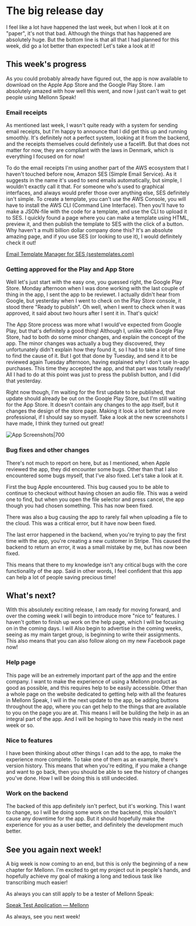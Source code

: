 # The big release day

I feel like a lot have happened the last week, but when I look at it on "paper", it's not that bad. Although the things that has happened are absolutely huge. But the bottom line is that all that I had planned for this week, did go a lot better than expected!
Let's take a look at it!

## This week's progress
As you could probably already have figured out, the app is now available to download on the Apple App Store and the Google Play Store. I am absolutely amazed with how well this went, and now I just can't wait to get people using Mellonn Speak!

### Email receipts
As mentioned last week, I wasn't quite ready with a system for sending email receipts, but I'm happy to announce that I did get this up and running smoothly. It's definitely not a perfect system, looking at it from the backend, and the receipts themselves could definitely use a facelift. But that does not matter for now, they are compliant with the laws in Denmark, which is everything I focused on for now!

To do the email receipts I'm using another part of the AWS ecosystem that I haven't touched before now, Amazon SES (Simple Email Service). As it suggests in the name it's used to send emails automatically, but simple, I wouldn't exactly call it that. For someone who's used to graphical interfaces, and always would prefer those over anything else, SES definitely isn't simple. To create a template, you can't use the AWS Console, you will have to install the AWS CLI (Command Line Interface). Then you'll have to make a JSON-file with the code for a template, and use the CLI to upload it to SES.
I quickly found a page where you can make a template using HTML, preview it, and then publish the template to SES with the click of a button. Why haven't a multi billion dollar company done this? It's an absolute amazing page, and if you use SES (or looking to use it), I would definitely check it out!

[Email Template Manager for SES (sestemplates.com)](https://sestemplates.com/)

### Getting approved for the Play and App Store
Well let's just start with the easy one, you guessed right, the Google Play Store. Monday afternoon when I was done working with the last couple of thing in the app, I sent the app to be reviewet. I actually didn't hear from Google, but yesterday when I went to check on the Play Store console, it stood there "Ready to publish". Oh well, when I went to check when it was approved, it said about two hours after I sent it in. That's quick!

The App Store process was more what I would've expected from Google Play, but that's definitely a good thing! Although I, unlike with Google Play Store, had to both do some minor changes, and explain the concept of the app. The minor changes was actually a bug they discovered, they unfortunately didn't explain how they found it, so I had to take a lot of time to find the cause of it. But I got that done by Tuesday, and send it to be reviewed again Tuesday afternoon, having explained why I don't use In-app purchases. This time they accepted the app, and that part was totally ready! All I had to do at this point was just to press the publish button, and I did that yesterday.

Right now though, I'm waiting for the first update to be published, that update should already be out on the Google Play Store, but I'm still waiting for the App Store. It doesn't contain any changes to the app itself, but it changes the design of the store page. Making it look a lot better and more professional, if I should say so myself. Take a look at the new screenshots I have made, I think they turned out great!

![App Screenshots|700](https://mellonn-website.s3.eu-central-1.amazonaws.com/images/Screenshot+2022-02-18+at+10.58.47.png)

### Bug fixes and other changes
There's not much to report on here, but as I mentioned, when Apple reviewed the app, they did encounter some bugs. Other than that I also encountered some bugs myself, that I've also fixed. Let's take a look at it.

First the bug Apple encountered. This bug caused you to be able to continue to checkout without having chosen an audio file. This was a weird one to find, but when you open the file selector and press cancel, the app though you had chosen something. This has now been fixed.

There was also a bug causing the app to rarely fail when uploading a file to the cloud. This was a critical error, but it have now been fixed.

The last error happened in the backend, when you're trying to pay the first time with the app, you're creating a new customer in Stripe. This caused the backend to return an error, it was a small mistake by me, but has now been fixed.

This means that there to my knowledge isn't any critical bugs with the core functionality of the app. Said in other words, I feel confident that this app can help a lot of people saving precious time!


## What's next?
With this absolutely exciting release, I am ready for moving forward, and over the coming week I will begin to introduce more "nice to" features. I haven't gotten to finish up work on the help page, which I will be focusing on in the coming days. I will Also begin to advertise in the coming weeks, seeing as my main target group, is beginning to write their assignments. This also means that you can also follow along on my new Facebook page now!

### Help page
This page will be an extremely important part of the app and the entire company. I want to make the experience of using a Mellonn product as good as possible, and this requires help to be easily accessible. Other than a whole page on the website dedicated to getting help with all the features in Mellonn Speak, I will in the next update to the app, be adding buttons throughout the app, where you can get help to the things that are available to you on the page you are at.
This means I will be building the help in as an integral part of the app. And I will be hoping to have this ready in the next week or so.

### Nice to features
I have been thinking about other things I can add to the app, to make the experience more complete. To take one of them as an example, there's version history. This means that when you're editing, if you make a change and want to go back, then you should be able to see the history of changes you've done. How I will be doing this is still undecided.

### Work on the backend
The backed of this app definitely isn't perfect, but it's working. This I want to change, so I will be doing some work on the backend, this shouldn't cause any downtime for the app. But it should hopefully make the experience for you as a user better, and definitely the development much better.


## See you again next week!
A big week is now coming to an end, but this is only the beginning of a new chapter for Mellonn. I'm excited to get my project out in people's hands, and hopefully achieve my goal of making a long and tedious task like transcribing much easier!

As always you can still apply to be a tester of Mellonn Speak:

[Speak Test Application — Mellonn](https://www.mellonn.com/speak-test-application)

As always, see you next week!